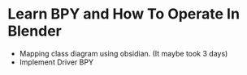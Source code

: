 # Learn BPY and How To Operate In Blender
- Mapping class diagram using obsidian. (It maybe took 3 days)
- Implement Driver BPY